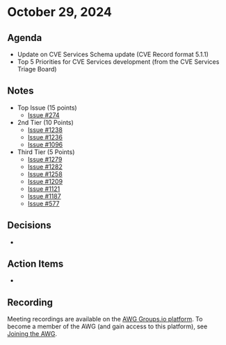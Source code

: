 # October 29, 2024

## Agenda

* Update on CVE Services Schema update (CVE Record format 5.1.1) 
* Top 5 Priorities for CVE Services development (from the CVE Services Triage Board)

## Notes

* Top Issue (15 points)
  * [Issue #274](https://github.com/orgs/CVEProject/projects/27/views/1?pane=issue&itemId=80138825&issue=CVEProject%7Ccve-services%7C1274)
* 2nd Tier (10 Points)
    * [Issue #1238](https://github.com/orgs/CVEProject/projects/27/views/1?pane=issue&itemId=69536176&issue=CVEProject%7Ccve-services%7C1238)
    * [Issue #1236](https://github.com/orgs/CVEProject/projects/27/views/1?pane=issue&itemId=69536177&issue=CVEProject%7Ccve-services%7C1236)
    * [Issue #1096](https://github.com/orgs/CVEProject/projects/27/views/1?pane=issue&itemId=69536179&issue=CVEProject%7Ccve-services%7C1096)
* Third Tier (5 Points)
    * [Issue #1279](https://github.com/CVEProject/cve-services/issues/1279)
    * [Issue #1282](https://github.com/CVEProject/cve-services/issues/1282)
    * [Issue #1258](https://github.com/CVEProject/cve-services/issues/1258)
    * [Issue #1209](https://github.com/CVEProject/cve-services/issues/1209)
    * [Issue #1121](https://github.com/CVEProject/cve-services/issues/1121)
    * [Issue #1187](https://github.com/CVEProject/cve-services/issues/1287)
    * [Issue #577](https://github.com/CVEProject/cve-services/issues/577)


## Decisions

*

## Action Items

*

## Recording

Meeting recordings are available on the [AWG Groups.io platform](https://cve-cwe-programs.groups.io/g/AWG/files/MeetingRecordings).
To become a member of the AWG (and gain access to this platform), see [Joining the AWG](https://github.com/CVEProject/automation-working-group?tab=readme-ov-file#joining-the-awg).
